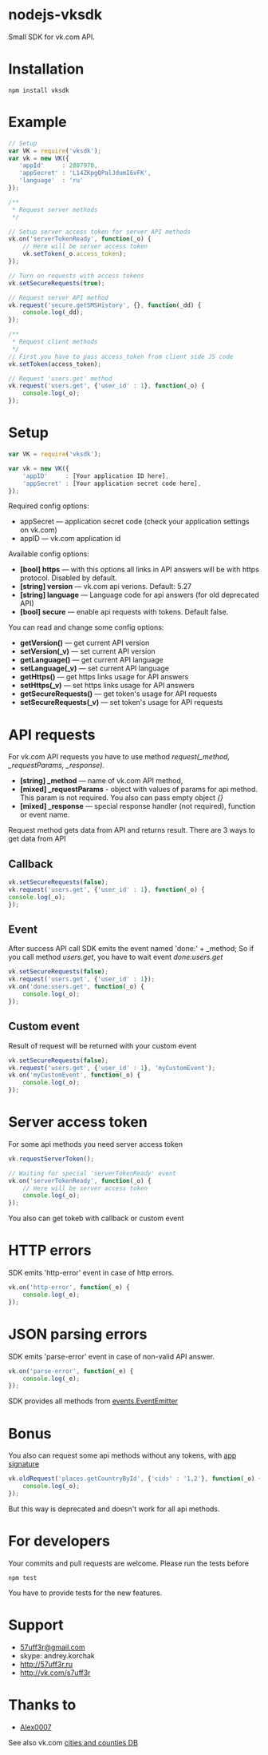 nodejs-vksdk
============
Small SDK for vk.com API.

# Installation
    npm install vksdk

# Example
```js
// Setup
var VK = require('vksdk');
var vk = new VK({
   'appId'     : 2807970,
   'appSecret' : 'L14ZKpgQPalJdumI6vFK',
   'language'  : 'ru'
});

/**
 * Request server methods
 */

// Setup server access token for server API methods
vk.on('serverTokenReady', function(_o) {
    // Here will be server access token
    vk.setToken(_o.access_token);
});

// Turn on requests with access tokens
vk.setSecureRequests(true);

// Request server API method
vk.request('secure.getSMSHistory', {}, function(_dd) {
    console.log(_dd);
});

/**
 * Request client methods
 */
// First you have to pass access_token from client side JS code
vk.setToken(access_token);

// Request 'users.get' method
vk.request('users.get', {'user_id' : 1}, function(_o) {
    console.log(_o);
});
```

# Setup
```js
var VK = require('vksdk');

var vk = new VK({
    'appID'     : [Your application ID here],
    'appSecret' : [Your application secret code here],
});
```

Required config options:
* appSecret — application secret code (check your application settings on vk.com)
* appID — vk.com application id

Available config options:

* **[bool] https** — with this options all links in API answers will be with https protocol. Disabled by default.
* **[string] version** — vk.com api verions. Default: 5.27
* **[string] language** — Language code for api answers (for old deprecated API)
* **[bool] secure** — enable api requests with tokens. Default false.


You can  read and change some config options:
* **getVersion()** — get current API version
* **setVersion(_v)** — set current API version
* **getLanguage()** — get current API language
* **setLanguage(_v)** — set current API language
* **getHttps()** — get https links usage for API answers
* **setHttps(_v)** — set https links usage for API answers
* **getSecureRequests()** — get token's usage for API requests
* **setSecureRequests(_v)** — set token's usage for API requests


# API requests
For vk.com API requests you have to use method *request(_method, _requestParams, _response)*.

* **[string] _method** — name of vk.com API method,
* **[mixed] _requestParams** - object with values of params for api method. This param is not required. You also can pass empty object *{}*
* **[mixed] _response** — special response handler (not required), function or event name.

Request method gets data from API and returns result. There are 3 ways to get data from API

## Callback
```js
vk.setSecureRequests(false);
vk.request('users.get', {'user_id' : 1}, function(_o) {
console.log(_o);
});
```

## Event
After success API call SDK emits the event named 'done:' + _method;
So if you call method *users.get*, you have to wait event *done:users.get*

```js
vk.setSecureRequests(false);
vk.request('users.get', {'user_id' : 1});
vk.on('done:users.get', function(_o) {
    console.log(_o);
});
```

## Custom event
Result of request will be returned with your custom event

```js
vk.setSecureRequests(false);
vk.request('users.get', {'user_id' : 1}, 'myCustomEvent');
vk.on('myCustomEvent', function(_o) {
    console.log(_o);
});
```

# Server access token
For some api methods you need server access token

```js
vk.requestServerToken();

// Waiting for special 'serverTokenReady' event
vk.on('serverTokenReady', function(_o) {
    // Here will be server access token
    console.log(_o);
});
```

You also can get tokeb with callback or custom event

# HTTP errors
SDK emits 'http-error' event in case of http errors.

```js
vk.on('http-error', function(_e) {
    console.log(_e);
});
```

# JSON parsing errors
SDK emits 'parse-error' event in case of non-valid API answer.

```js
vk.on('parse-error', function(_e) {
    console.log(_e);
});
```

SDK provides all methods from [events.EventEmitter](http://nodejs.org/api/events.html)

# Bonus
You also can request some api methods without any tokens, with [app signature](https://vk.com/pages?oid=-17680044&p=Application_Interaction_with_API)

```js
vk.oldRequest('places.getCountryById', {'cids' : '1,2'}, function(_o) {
    console.log(_o);
});
```

But this way is deprecated and doesn't work for all api methods.


# For developers
Your commits and pull requests are welcome. Please run the tests before

    npm test

You have to provide tests for the new features.

# Support
* 57uff3r@gmail.com
* skype: andrey.korchak
* http://57uff3r.ru
* http://vk.com/s7uff3r

# Thanks to
* [Alex0007](https://github.com/Alex0007)

See  also vk.com [cities and counties DB](http://citieslist.ru/)
